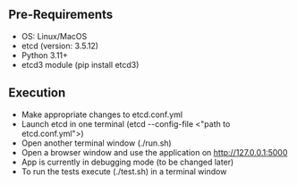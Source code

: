 ## Pre-Requirements
- OS: Linux/MacOS
- etcd (version: 3.5.12)
- Python 3.11+
- etcd3 module (pip install etcd3)

## Execution
- Make appropriate changes to etcd.conf.yml
- Launch etcd in one terminal (etcd --config-file <"path to etcd.conf.yml">)
- Open another terminal window (./run.sh)
- Open a browser window and use the application on <http://127.0.0.1:5000>
- App is currently in debugging mode (to be changed later)
- To run the tests execute (./test.sh) in a terminal window
